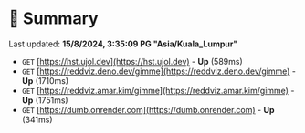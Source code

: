 # 📖 Summary
Last updated: **15/8/2024, 3:35:09 PG "Asia/Kuala_Lumpur"**

- `GET` [https://hst.ujol.dev](https://hst.ujol.dev) - **Up** (589ms)
- `GET` [https://reddviz.deno.dev/gimme](https://reddviz.deno.dev/gimme) - **Up** (1710ms)
- `GET` [https://reddviz.amar.kim/gimme](https://reddviz.amar.kim/gimme) - **Up** (1751ms)
- `GET` [https://dumb.onrender.com](https://dumb.onrender.com) - **Up** (341ms)
